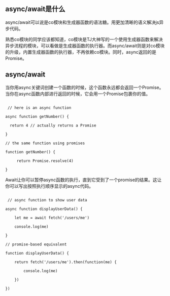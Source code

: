 ## async/await是什么
async/await可以说是co模块和生成器函数的语法糖。用更加清晰的语义解决js异步代码。

熟悉co模块的同学应该都知道，co模块是TJ大神写的一个使用生成器函数来解决异步流程的模块，可以看做是生成器函数的执行器。而async/await则是对co模块的升级，内置生成器函数的执行器，不再依赖co模块。同时，async返回的是Promise。

## async/await

当你用async关键词创建一个函数的时候，这个函数永远都会返回一个Promise。当你在async函数内部进行返回的时候，它会用一个Promise包裹你的值。

```

 // here is an async function

async function getNumber() {

  return 4 // actually returns a Promise

}

// the same function using promises

function getNumber() {

     return Promise.resolve(4)

}

```

Await让你可以暂停async函数的执行，直到它受到了一个promise的结果。这让你可以写出按照执行顺序显示的async代码。

```

 // async function to show user data

async function displayUserData() {

    let me = await fetch('/users/me')

    console.log(me)

}

// promise-based equivalent

function displayUserData() {

    return fetch('/users/me').then(function(me) {

        console.log(me)

    })

})

```

